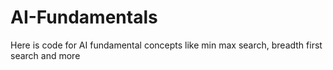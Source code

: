 # AI-Fundamentals

Here is code for AI fundamental concepts like min max search, breadth first search and more
